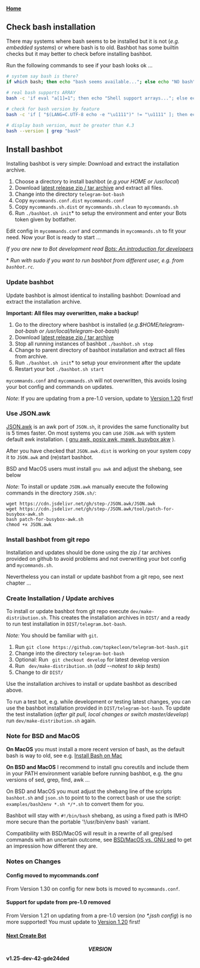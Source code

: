 #### [Home](../README.md)

## Check bash installation

There may systems where bash seems to be installed but it is not (_e.g. embedded systems_) or where bash is to old.
Bashbot has some builtin checks but it may better to check before installing bashbot.

Run the following commands to see if your bash looks ok ...

```bash
# system say bash is there?
if which bash; then echo "bash seems available..."; else echo "NO bash"; fi

# real bash supports ARRAY
bash -c 'if eval "a[1]=1"; then echo "Shell support arrays..."; else echo "Shell has NO arrays"; fi'

# check for bash version by feature
bash -c 'if [ "$(LANG=C.UTF-8 echo -e "\u1111")" != "\u1111" ]; then echo "Bash version ok ..."; else echo "Bash version may to old ..."; fi'

# display bash version, must be greater than 4.3
bash --version | grep "bash"
```

## Install bashbot

Installing bashbot is very simple: Download and extract the installation archive.

1. Choose a directory to install bashbot (_e.g.your HOME or /usr/local_)
2. Download [latest release zip / tar archive](https://github.com/topkecleon/telegram-bot-bash/releases/latest) and extract all files. 
3. Change into the directory `telegram-bot-bash`
4. Copy `mycommands.conf.dist` `mycommands.conf`
4. Copy `mycommands.sh.dist` or `mycommands.sh.clean` to `mycommands.sh`
5. Run `./bashbot.sh init`\* to setup the environment and enter your Bots token given by botfather.

Edit config in `mycommands.conf` and commands in `mycommands.sh` to fit your need.
Now your Bot is ready to start ...

*If you are new to Bot development read [Bots: An introduction for developers](https://core.telegram.org/bots)*

\* _Run with sudo if you want to run bashbot from different user, e.g. from `bashbot.rc`._

### Update bashbot

Update bashbot is almost identical to installing bashbot: Download and extract the installation archive.

**Important: All files may overwritten, make a backup!**

1. Go to the directory where bashbot is installed (_e.g.$HOME/telegram-bot-bash or /usr/local/telegram-bot-bash_)
2. Download [latest release zip / tar archive](https://github.com/topkecleon/telegram-bot-bash/releases/latest)
3. Stop all running instances of bashbot `./bashbot.sh stop`
4. Change to parent directory of bashbot installation and extract all files from archive.
5. Run `./bashbot.sh init`\* to setup your environment after the update
6. Restart your bot `./bashbot.sh start`

`mycommands.conf` and `mycommands.sh` will not overwritten, this avoids losing your bot config and commands on updates.

*Note*: If you are updating from a pre-1.0 version, update to [Version 1.20](https://github.com/topkecleon/telegram-bot-bash/releases/tags/v1.20) first!

### Use JSON.awk

[JSON.awk](https://github.com/step-/JSON.awk) is an awk port of `JSON.sh`, it provides the same functionality but is 5 times faster.
On most systems you can use `JSON.awk` with system default awk installation.
( [gnu awk, posix awk, mawk, busybox akw](https://github.com/step-/JSON.awk#compatibility-with-awk-implementations) ).

After you have checked that `JSON.awk.dist` is working on your system copy it to `JSON.awk` and (re)start bashbot.

BSD and MacOS users must install `gnu awk` and adjust the shebang, see below

*Note*: To install or update `JSON.awk` manually execute the following commands in the directory `JSON.sh/`:

	wget https://cdn.jsdelivr.net/gh/step-/JSON.awk/JSON.awk 
	wget https://cdn.jsdelivr.net/gh/step-/JSON.awk/tool/patch-for-busybox-awk.sh
	bash patch-for-busybox-awk.sh
	chmod +x JSON.awk


### Install bashbot from git repo

Installation and updates should be done using the zip / tar archives provided on github to avoid
problems and not overwriting your bot config and `mycommands.sh`.

Nevertheless you can install or update bashbot from a git repo, see next chapter ...


### Create Installation / Update archives

To install or update bashbot from git repo execute `dev/make-distribution.sh`.
This creates the installation archives in `DIST/` and a ready to run test installation in `DIST/telegram.bot-bash`.

*Note:* You should be familiar with `git`.

1. Run `git clone https://github.com/topkecleon/telegram-bot-bash.git`
2. Change into the directory `telegram-bot-bash`
3. Optional: Run ` git checkout develop` for latest develop version
4. Run ` dev/make-distribution.sh` (_add --notest to skip tests_)
5. Change to dir `DIST/`

Use the installation archives to install or update bashbot as described above.

To run a test bot, e.g. while development or testing latest changes, you can use the bashbot installation provided in `DIST/telegram-bot-bash`.
To update the test installation (_after git pull, local changes or switch master/develop_) run `dev/make-distribution.sh` again.


### Note for BSD and MacOS

**On MacOS** you must install a more recent version of bash, as the default bash is way to old,
see e.g. [Install Bash on Mac](http://macappstore.org/bash/)

**On BSD and MacOS** I recommend to install gnu coreutils and include them in your PATH
environment variable before running bashbot, e.g. the gnu versions of sed, grep, find, awk ...

On BSD and MacOS you must adjust the shebang line of the scripts `bashbot.sh` and `json.sh` to point to to the correct bash
or use the script: `examples/bash2env *.sh */*.sh` to convert them for you.

Bashbot will stay with `#!/bin/bash` shebang, as using a fixed path is IMHO more secure than the portable '!/usr/bin/env bash` variant.

Compatibility with BSD/MacOS will result in a rewrite of all grep/sed commands with an uncertain outcome,
see [BSD/MacOS vs. GNU sed](https://riptutorial.com/sed/topic/9436/bsd-macos-sed-vs--gnu-sed-vs--the-posix-sed-specification)
to get an impression how different they are.


### Notes on Changes

#### Config moved to mycommands.conf

From Version 1.30 on config for new bots is moved to `mycommands.conf`.

#### Support for update from pre-1.0 removed

From Version 1.21 on updating from a pre-1.0 version (_no \*.jssh config_) is no more supported!
You must update to [Version 1.20](https://github.com/topkecleon/telegram-bot-bash/releases/tags/v1.20) first!

#### [Next Create Bot](1_firstbot.md)

#### $$VERSION$$ v1.25-dev-42-gde24ded


